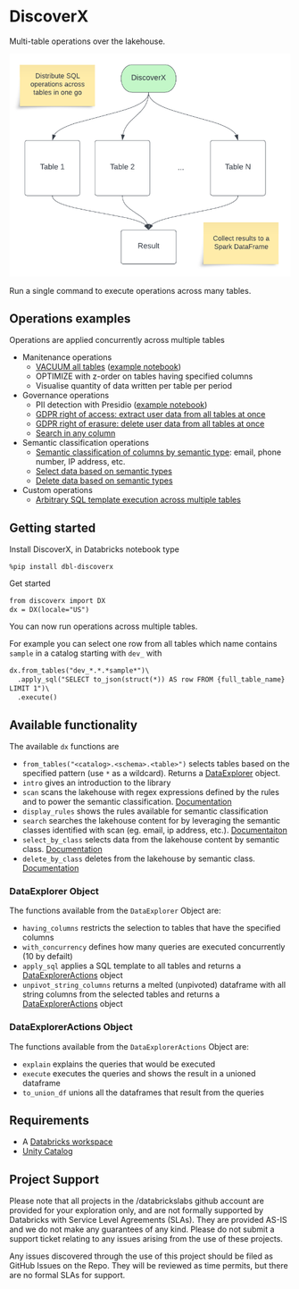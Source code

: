 # DiscoverX

Multi-table operations over the lakehouse.

![Multi-table operations](docs/images/DiscoverX_Multi-table_operations.png)

Run a single command to execute operations across many tables. 

## Operations examples

Operations are applied concurrently across multiple tables

* Manitenance operations
  * [VACUUM all tables](docs/Vacuum.md) ([example notebook](examples/vacuum_multiple_tables.py))
  * OPTIMIZE with z-order on tables having specified columns
  * Visualise quantity of data written per table per period
* Governance operations
  * PII detection with Presidio ([example notebook](examples/pii_detection_presidio.py))
  * [GDPR right of access: extract user data from all tables at once](docs/GDPR_RoA.md)
  * [GDPR right of erasure: delete user data from all tables at once](docs/GDPR_RoE.md)
  * [Search in any column](docs/Search.md)
* Semantic classification operations
  * [Semantic classification of columns by semantic type](docs/Semantic_classification.md): email, phone number, IP address, etc.
  * [Select data based on semantic types](docs/Select_by_class.md)
  * [Delete data based on semantic types](docs/Delete_by_class.md)
* Custom operations
  * [Arbitrary SQL template execution across multiple tables](docs/Arbitrary_multi-table_SQL.md)

## Getting started

Install DiscoverX, in Databricks notebook type

```
%pip install dbl-discoverx
```

Get started

```
from discoverx import DX
dx = DX(locale="US")
```

You can now run operations across multiple tables. 

For example you can select one row from all tables which name contains `sample` in a catalog starting with `dev_` with

```
dx.from_tables("dev_*.*.*sample*")\
  .apply_sql("SELECT to_json(struct(*)) AS row FROM {full_table_name} LIMIT 1")\
  .execute()
```

## Available functionality

The available `dx` functions are

* `from_tables("<catalog>.<schema>.<table>")` selects tables based on the specified pattern (use `*` as a wildcard). Returns a [DataExplorer](#dataexplorer-object) object. 
* `intro` gives an introduction to the library
* `scan` scans the lakehouse with regex expressions defined by the rules and to power the semantic classification. [Documentation](docs/Semantic_classification.md)
* `display_rules` shows the rules available for semantic classification
* `search` searches the lakehouse content for by leveraging the semantic classes identified with scan (eg. email, ip address, etc.). [Documentaiton](docs/Search.md)
* `select_by_class` selects data from the lakehouse content by semantic class. [Documentation](docs/Select_by_class.md)
* `delete_by_class` deletes from the lakehouse by semantic class. [Documentation](docs/Delete_by_class.md)

### DataExplorer Object

The functions available from the `DataExplorer` Object are:

* `having_columns` restricts the selection to tables that have the specified columns
* `with_concurrency` defines how many queries are executed concurrently (10 by defailt)
* `apply_sql` applies a SQL template to all tables and returns a [DataExplorerActions](#dataexploreractions-object) object
* `unpivot_string_columns` returns a melted (unpivoted) dataframe with all string columns from the selected tables and returns a [DataExplorerActions](#dataexploreractions-object) object

### DataExplorerActions Object

The functions available from the `DataExplorerActions` Object are:

* `explain` explains the queries that would be executed
* `execute` executes the queries and shows the result in a unioned dataframe
* `to_union_df` unions all the dataframes that result from the queries



## Requirements

* A [Databricks workspace](https://www.databricks.com/try-databricks#account)
* [Unity Catalog](https://www.databricks.com/product/unity-catalog)

## Project Support
Please note that all projects in the /databrickslabs github account are provided for your exploration only, and are not formally supported by Databricks with Service Level Agreements (SLAs).  They are provided AS-IS and we do not make any guarantees of any kind.  Please do not submit a support ticket relating to any issues arising from the use of these projects.

Any issues discovered through the use of this project should be filed as GitHub Issues on the Repo.  They will be reviewed as time permits, but there are no formal SLAs for support.

